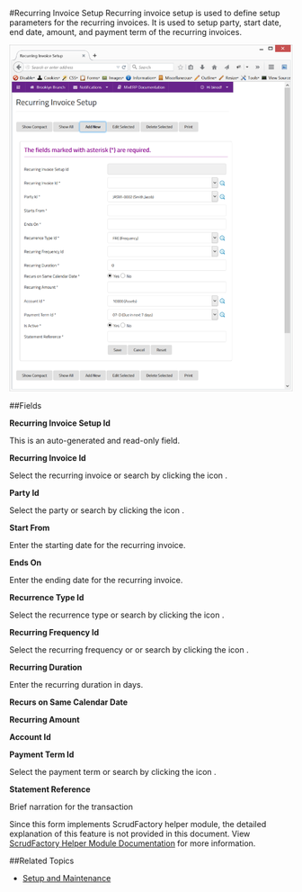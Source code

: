 #Recurring Invoice Setup
Recurring invoice setup is used to define setup parameters for the
recurring invoices. It is used to setup party, start date, end date,
amount, and payment term of the recurring invoices.

![Recurring Invoice Setup](images/recurring-invoice-setup.png)

##Fields

**Recurring Invoice Setup Id**

 This is an auto-generated and read-only field.

**Recurring Invoice Id**

Select the recurring invoice or search by clicking the icon <i class="item-selector"></i>.

**Party Id**

 Select the party or search by clicking the icon <i class="item-selector"></i>.

**Start From**

 Enter the starting date for the recurring invoice.


**Ends On**

Enter the ending date for the recurring invoice.

**Recurrence Type Id**

Select the recurrence type or search by clicking the icon <i class="item-selector"></i>.

**Recurring Frequency Id**

Select the recurring frequency or or search by clicking the icon <i class="item-selector"></i>.

**Recurring Duration**

Enter the recurring duration in days.

**Recurs on Same Calendar Date**


**Recurring Amount**


**Account Id**


**Payment Term Id** 

Select the payment term or search by clicking the icon <i class="item-selector"></i>.

**Statement Reference**

Brief narration for the transaction


<div class="alert-box scrud radius">
    Since this form implements ScrudFactory helper module, the detailed explanation of this feature is not provided
    in this document. View <a href="../../core-concepts/scrud-factory.md">ScrudFactory Helper Module Documentation</a>
    for more information.
</div>

##Related Topics
* [Setup and Maintenance](../setup-and-maintenance.md)
